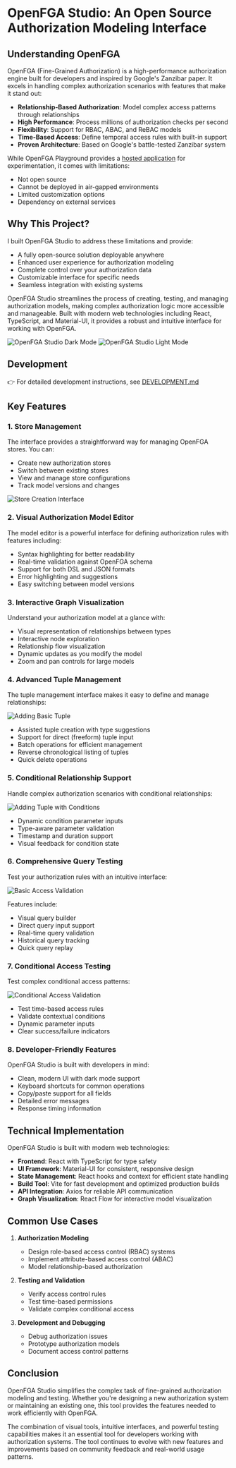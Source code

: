 # OpenFGA Studio: An Open Source Authorization Modeling Interface

## Understanding OpenFGA

OpenFGA (Fine-Grained Authorization) is a high-performance authorization engine built for developers and inspired by Google's Zanzibar paper. It excels in handling complex authorization scenarios with features that make it stand out:

- **Relationship-Based Authorization**: Model complex access patterns through relationships
- **High Performance**: Process millions of authorization checks per second
- **Flexibility**: Support for RBAC, ABAC, and ReBAC models
- **Time-Based Access**: Define temporal access rules with built-in support
- **Proven Architecture**: Based on Google's battle-tested Zanzibar system

While OpenFGA Playground provides a [hosted application](https://play.fga.dev/sandbox/) for experimentation, it comes with limitations:
- Not open source
- Cannot be deployed in air-gapped environments
- Limited customization options
- Dependency on external services

## Why This Project?

I built OpenFGA Studio to address these limitations and provide:
- A fully open-source solution deployable anywhere
- Enhanced user experience for authorization modeling
- Complete control over your authorization data
- Customizable interface for specific needs
- Seamless integration with existing systems

OpenFGA Studio streamlines the process of creating, testing, and managing authorization models, making complex authorization logic more accessible and manageable. Built with modern web technologies including React, TypeScript, and Material-UI, it provides a robust and intuitive interface for working with OpenFGA.

![OpenFGA Studio Dark Mode](screenshots/0-screenshot.png)
![OpenFGA Studio Light Mode](screenshots/0-screenshot-light-mode.png)

## Development

👉 For detailed development instructions, see [DEVELOPMENT.md](DEVELOPMENT.md)

## Key Features

### 1. Store Management
The interface provides a straightforward way for managing OpenFGA stores. You can:
- Create new authorization stores
- Switch between existing stores
- View and manage store configurations
- Track model versions and changes

![Store Creation Interface](screenshots/1-create-store.png)

### 2. Visual Authorization Model Editor
The model editor is a powerful interface for defining authorization rules with features including:
- Syntax highlighting for better readability
- Real-time validation against OpenFGA schema
- Support for both DSL and JSON formats
- Error highlighting and suggestions
- Easy switching between model versions

### 3. Interactive Graph Visualization
Understand your authorization model at a glance with:
- Visual representation of relationships between types
- Interactive node exploration
- Relationship flow visualization
- Dynamic updates as you modify the model
- Zoom and pan controls for large models

### 4. Advanced Tuple Management
The tuple management interface makes it easy to define and manage relationships:

![Adding Basic Tuple](screenshots/2-adding-tuple.png)

- Assisted tuple creation with type suggestions
- Support for direct (freeform) tuple input
- Batch operations for efficient management
- Reverse chronological listing of tuples
- Quick delete operations

### 5. Conditional Relationship Support
Handle complex authorization scenarios with conditional relationships:

![Adding Tuple with Conditions](screenshots/3-adding-tuple-with-condition.png)

- Dynamic condition parameter inputs
- Type-aware parameter validation
- Timestamp and duration support
- Visual feedback for condition state

### 6. Comprehensive Query Testing
Test your authorization rules with an intuitive interface:

![Basic Access Validation](screenshots/4-validate-access.png)

Features include:
- Visual query builder
- Direct query input support
- Real-time query validation
- Historical query tracking
- Quick query replay

### 7. Conditional Access Testing
Test complex conditional access patterns:

![Conditional Access Validation](screenshots/5-validate-access-with-condition.png)

- Test time-based access rules
- Validate contextual conditions
- Dynamic parameter inputs
- Clear success/failure indicators

### 8. Developer-Friendly Features
OpenFGA Studio is built with developers in mind:
- Clean, modern UI with dark mode support
- Keyboard shortcuts for common operations
- Copy/paste support for all fields
- Detailed error messages
- Response timing information

## Technical Implementation

OpenFGA Studio is built with modern web technologies:
- **Frontend**: React with TypeScript for type safety
- **UI Framework**: Material-UI for consistent, responsive design
- **State Management**: React hooks and context for efficient state handling
- **Build Tool**: Vite for fast development and optimized production builds
- **API Integration**: Axios for reliable API communication
- **Graph Visualization**: React Flow for interactive model visualization

## Common Use Cases

1. **Authorization Modeling**
   - Design role-based access control (RBAC) systems
   - Implement attribute-based access control (ABAC)
   - Model relationship-based authorization

2. **Testing and Validation**
   - Verify access control rules
   - Test time-based permissions
   - Validate complex conditional access

3. **Development and Debugging**
   - Debug authorization issues
   - Prototype authorization models
   - Document access control patterns

## Conclusion

OpenFGA Studio simplifies the complex task of fine-grained authorization modeling and testing. Whether you're designing a new authorization system or maintaining an existing one, this tool provides the features needed to work efficiently with OpenFGA.

The combination of visual tools, intuitive interfaces, and powerful testing capabilities makes it an essential tool for developers working with authorization systems. The tool continues to evolve with new features and improvements based on community feedback and real-world usage patterns.
